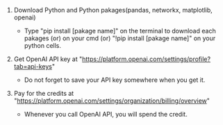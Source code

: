 <Requirements>
   
1. Download Python and Python pakages(pandas, networkx, matplotlib, openai)
   - Type "pip install [pakage name]"  on the terminal to download each pakages
                                 (or)  on your cmd
     (or) "!pip install [pakage name]" on your python cells.                           

2. Get OpenAI API key at "https://platform.openai.com/settings/profile?tab=api-keys"
   - Do not forget to save your API key somewhere when you get it.

3. Pay for the credits at "https://platform.openai.com/settings/organization/billing/overview"
   - Whenever you call OpenAI API, you will spend the credit.

